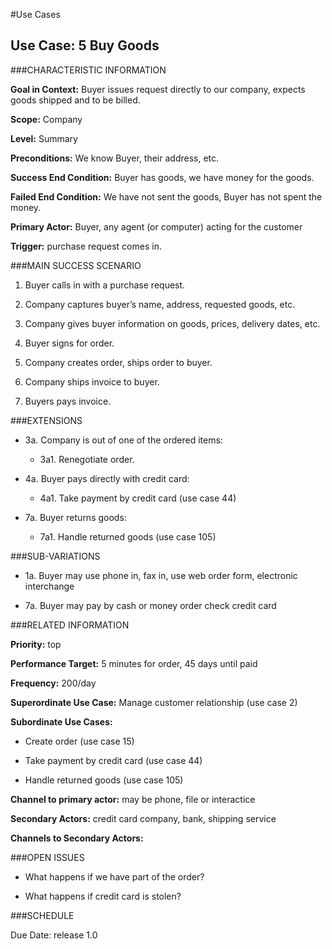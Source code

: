 #Use Cases

## Use Case: 5 Buy Goods

###CHARACTERISTIC INFORMATION

**Goal in Context:** Buyer issues request directly to our company, expects goods shipped and to be billed.

**Scope:** Company

**Level:** Summary

**Preconditions:** We know Buyer, their address, etc.

**Success End Condition:** Buyer has goods, we have money for the goods.

**Failed End Condition:** We have not sent the goods, Buyer has not spent the money.

**Primary Actor:** Buyer, any agent (or computer) acting for the customer

**Trigger:** purchase request comes in.

###MAIN SUCCESS SCENARIO

1. Buyer calls in with a purchase request.

2. Company captures buyer’s name, address, requested goods, etc.

3. Company gives buyer information on goods, prices, delivery dates, etc.

4. Buyer signs for order.

5. Company creates order, ships order to buyer.

6. Company ships invoice to buyer.

7. Buyers pays invoice.

###EXTENSIONS

* 3a. Company is out of one of the ordered items:

  + 3a1. Renegotiate order.

* 4a. Buyer pays directly with credit card:

  + 4a1. Take payment by credit card (use case 44)

* 7a. Buyer returns goods:

  + 7a1. Handle returned goods (use case 105)

###SUB-VARIATIONS

* 1a. Buyer may use
phone in,
fax in,
use web order form,
electronic interchange

* 7a. Buyer may pay by
cash or money order
check
credit card

###RELATED INFORMATION

**Priority:** top

**Performance Target:** 5 minutes for order, 45 days until paid

**Frequency:** 200/day

**Superordinate Use Case:** Manage customer relationship (use case 2)

**Subordinate Use Cases:**

* Create order (use case 15)

* Take payment by credit card (use case 44)

* Handle returned goods (use case 105)

**Channel to primary actor:** may be phone, file or interactice

**Secondary Actors:** credit card company, bank, shipping service

**Channels to Secondary Actors:**

###OPEN ISSUES

* What happens if we have part of the order?

* What happens if credit card is stolen?

###SCHEDULE

Due Date: release 1.0
